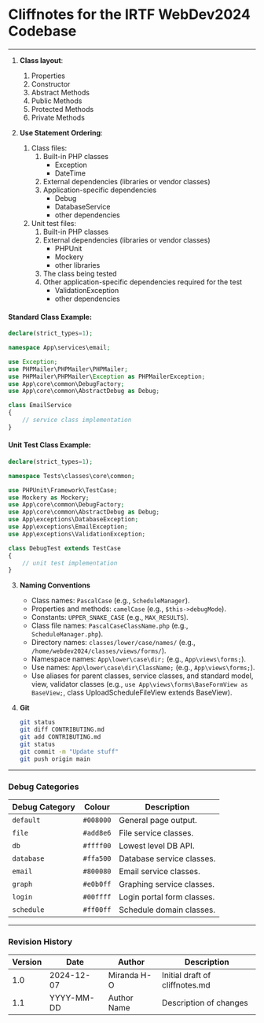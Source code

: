 # Cliffnotes for the IRTF WebDev2024 Codebase

---

1. **Class layout**:
    1. Properties
    2. Constructor
    3. Abstract Methods
    4. Public Methods
    5. Protected Methods
    6. Private Methods

2. **Use Statement Ordering**:
    1. Class files:
        1. Built-in PHP classes
            - Exception
            - DateTime
        2. External dependencies (libraries or vendor classes)
        3. Application-specific dependencies
            - Debug
            - DatabaseService
            - other dependencies
    2. Unit test files:
        1. Built-in PHP classes
        2. External dependencies (libraries or vendor classes)
            - PHPUnit
            - Mockery
            - other libraries
        3. The class being tested
        4. Other application-specific dependencies required for the test
            - ValidationException
            - other dependencies

#### Standard Class Example:
```php
declare(strict_types=1);

namespace App\services\email;

use Exception;
use PHPMailer\PHPMailer\PHPMailer;
use PHPMailer\PHPMailer\Exception as PHPMailerException;
use App\core\common\DebugFactory;
use App\core\common\AbstractDebug as Debug;

class EmailService
{
    // service class implementation
}
```

#### Unit Test Class Example:
```php
declare(strict_types=1);

namespace Tests\classes\core\common;

use PHPUnit\Framework\TestCase;
use Mockery as Mockery;
use App\core\common\DebugFactory;
use App\core\common\AbstractDebug as Debug;
use App\exceptions\DatabaseException;
use App\exceptions\EmailException;
use App\exceptions\ValidationException;

class DebugTest extends TestCase
{
    // unit test implementation
}
```

3. **Naming Conventions**
    - Class names: `PascalCase` (e.g., `ScheduleManager`).
    - Properties and methods: `camelCase` (e.g., `$this->debugMode`).
    - Constants: `UPPER_SNAKE_CASE` (e.g., `MAX_RESULTS`).
    - Class file names: `PascalCaseClassName.php` (e.g., `ScheduleManager.php`).
    - Directory names: `classes/lower/case/names/` (e.g., `/home/webdev2024/classes/views/forms/`).
    - Namespace names: `App\lower\case\dir;` (e.g., `App\views\forms;`).
    - Use names: `App\lower\case\dir\ClassName;` (e.g., `App\views\forms;`).
    - Use aliases for parent classes, service classes, and standard model, view, validator classes (e.g., `use App\views\forms\BaseFormView as BaseView;`, class UploadScheduleFileView extends BaseView).

4. **Git**
    ```bash
    git status
    git diff CONTRIBUTING.md
    git add CONTRIBUTING.md
    git status
    git commit -m "Update stuff"
    git push origin main
    ```

---

### Debug Categories
| Debug Category | Colour | Description                  |
|----------------|--------|------------------------------|
| `default`      | `#008000` | General page output.         |
| `file`         | `#add8e6` | File service classes.        |
| `db`           | `#ffff00` | Lowest level DB API.         |
| `database`     | `#ffa500` | Database service classes.    |
| `email`        | `#800080` | Email service classes.       |
| `graph`        | `#e0b0ff` | Graphing service classes.    |
| `login`        | `#00ffff` | Login portal form classes.   |
| `schedule`     | `#ff00ff` | Schedule domain classes.     |

---

### Revision History
| Version | Date       | Author      | Description                       |
|---------|------------|-------------|-----------------------------------|
| 1.0     | 2024-12-07 | Miranda H-O | Initial draft of cliffnotes.md    |
| 1.1     | YYYY-MM-DD | Author Name | Description of changes            |
